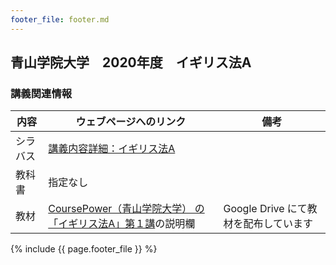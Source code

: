 ```yaml
---
footer_file: footer.md
---
```



## 青山学院大学　2020年度　イギリス法A

### 講義関連情報

|内容|ウェブページへのリンク|備考|
|--|--|--|
|シラバス|[講義内容詳細：イギリス法A][syllabus]| |
|教科書|指定なし| |
|教材|[ CoursePower（青山学院大学） の「イギリス法A」第１講][material]の説明欄| Google Drive にて教材を配布しています|

[syllabus]: http://syllabus.aoyama.ac.jp/shousai.ashx?YR=2020&FN=1611310-0416&KW=&BQ=3f5e5d46524048535c48584c495933294f4e5745515b42564a5e4f5659534a22067e7d756d6071747c687e6e6b68606a6270667c6608050701780d087a0c1866127c7073767560051d74081e7d6b05186d77191e69731d1e657c1f6e79646c7a5822472653405f534d2b5a4d2b2f5f2d2f414f55333e344a5e3d3646161c581cf4edb2b3a1b7b2c4d8c1bbaebeb9ecfbfedaf7fde7f4fde2a5bcdfadb9dcaaba99e287e69380e4938de8988e9eebfdcad1c3d1db92e6e28a9ee9fd869aedfd82e6918bfe
[material]: https://cp.aim.aoyama.ac.jp/lms/lginLgir/index?target=CBO1kmgN

{% include {{ page.footer_file }}  %}
